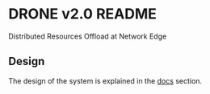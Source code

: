 # DRONE v2.0 README
Distributed Resources Offload at Network Edge

## Design
The design of the system is explained in the [docs](docs/design) section.
